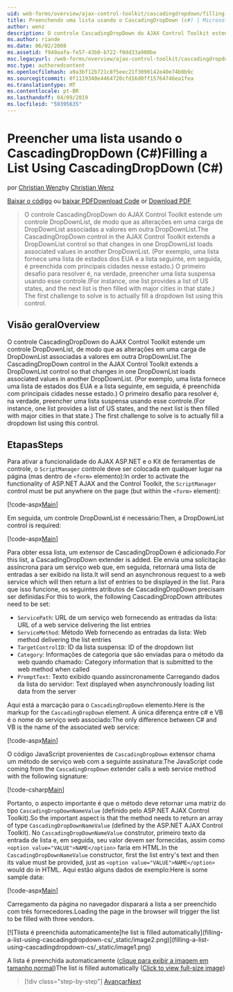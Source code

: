 ```yaml
---
uid: web-forms/overview/ajax-control-toolkit/cascadingdropdown/filling-a-list-using-cascadingdropdown-cs
title: Preenchendo uma lista usando o CascadingDropDown (c#) | Microsoft Docs
author: wenz
description: O controle CascadingDropDown do AJAX Control Toolkit estende um controle DropDownList, de modo que as alterações em uma carga de DropDownList associado valores em anoth...
ms.author: riande
ms.date: 06/02/2008
ms.assetid: f949aafa-fe57-43b0-b722-f0dd33a900be
msc.legacyurl: /web-forms/overview/ajax-control-toolkit/cascadingdropdown/filling-a-list-using-cascadingdropdown-cs
msc.type: authoredcontent
ms.openlocfilehash: a9a3bf12b721c8f5eec21f3090142e40e74b0b9c
ms.sourcegitcommit: 0f1119340e4464720cfd16d0ff15764746ea1fea
ms.translationtype: MT
ms.contentlocale: pt-BR
ms.lasthandoff: 04/09/2019
ms.locfileid: "59395635"
---
```

# <a name="filling-a-list-using-cascadingdropdown-c"></a><span data-ttu-id="9099c-103">Preencher uma lista usando o CascadingDropDown (C#)</span><span class="sxs-lookup"><span data-stu-id="9099c-103">Filling a List Using CascadingDropDown (C#)</span></span>

<span data-ttu-id="9099c-104">por [Christian Wenz](https://github.com/wenz)</span><span class="sxs-lookup"><span data-stu-id="9099c-104">by [Christian Wenz](https://github.com/wenz)</span></span>

<span data-ttu-id="9099c-105">[Baixar o código](http://download.microsoft.com/download/9/0/7/907760b1-2c60-4f81-aeb6-ca416a573b0d/cascadingdropdown0.cs.zip) ou [baixar PDF](http://download.microsoft.com/download/2/d/c/2dc10e34-6983-41d4-9c08-f78f5387d32b/cascadingdropdown0CS.pdf)</span><span class="sxs-lookup"><span data-stu-id="9099c-105">[Download Code](http://download.microsoft.com/download/9/0/7/907760b1-2c60-4f81-aeb6-ca416a573b0d/cascadingdropdown0.cs.zip) or [Download PDF](http://download.microsoft.com/download/2/d/c/2dc10e34-6983-41d4-9c08-f78f5387d32b/cascadingdropdown0CS.pdf)</span></span>

> <span data-ttu-id="9099c-106">O controle CascadingDropDown do AJAX Control Toolkit estende um controle DropDownList, de modo que as alterações em uma carga de DropDownList associadas a valores em outra DropDownList.</span><span class="sxs-lookup"><span data-stu-id="9099c-106">The CascadingDropDown control in the AJAX Control Toolkit extends a DropDownList control so that changes in one DropDownList loads associated values in another DropDownList.</span></span> <span data-ttu-id="9099c-107">(Por exemplo, uma lista fornece uma lista de estados dos EUA e a lista seguinte, em seguida, é preenchida com principais cidades nesse estado.) O primeiro desafio para resolver é, na verdade, preencher uma lista suspensa usando esse controle.</span><span class="sxs-lookup"><span data-stu-id="9099c-107">(For instance, one list provides a list of US states, and the next list is then filled with major cities in that state.) The first challenge to solve is to actually fill a dropdown list using this control.</span></span>


## <a name="overview"></a><span data-ttu-id="9099c-108">Visão geral</span><span class="sxs-lookup"><span data-stu-id="9099c-108">Overview</span></span>

<span data-ttu-id="9099c-109">O controle CascadingDropDown do AJAX Control Toolkit estende um controle DropDownList, de modo que as alterações em uma carga de DropDownList associadas a valores em outra DropDownList.</span><span class="sxs-lookup"><span data-stu-id="9099c-109">The CascadingDropDown control in the AJAX Control Toolkit extends a DropDownList control so that changes in one DropDownList loads associated values in another DropDownList.</span></span> <span data-ttu-id="9099c-110">(Por exemplo, uma lista fornece uma lista de estados dos EUA e a lista seguinte, em seguida, é preenchida com principais cidades nesse estado.) O primeiro desafio para resolver é, na verdade, preencher uma lista suspensa usando esse controle.</span><span class="sxs-lookup"><span data-stu-id="9099c-110">(For instance, one list provides a list of US states, and the next list is then filled with major cities in that state.) The first challenge to solve is to actually fill a dropdown list using this control.</span></span>

## <a name="steps"></a><span data-ttu-id="9099c-111">Etapas</span><span class="sxs-lookup"><span data-stu-id="9099c-111">Steps</span></span>

<span data-ttu-id="9099c-112">Para ativar a funcionalidade do AJAX ASP.NET e o Kit de ferramentas de controle, o `ScriptManager` controle deve ser colocada em qualquer lugar na página (mas dentro de `<form>` elemento):</span><span class="sxs-lookup"><span data-stu-id="9099c-112">In order to activate the functionality of ASP.NET AJAX and the Control Toolkit, the `ScriptManager` control must be put anywhere on the page (but within the `<form>` element):</span></span>

[!code-aspx[Main](filling-a-list-using-cascadingdropdown-cs/samples/sample1.aspx)]

<span data-ttu-id="9099c-113">Em seguida, um controle DropDownList é necessário:</span><span class="sxs-lookup"><span data-stu-id="9099c-113">Then, a DropDownList control is required:</span></span>

[!code-aspx[Main](filling-a-list-using-cascadingdropdown-cs/samples/sample2.aspx)]

<span data-ttu-id="9099c-114">Para obter essa lista, um extensor de CascadingDropDown é adicionado.</span><span class="sxs-lookup"><span data-stu-id="9099c-114">For this list, a CascadingDropDown extender is added.</span></span> <span data-ttu-id="9099c-115">Ele envia uma solicitação assíncrona para um serviço web que, em seguida, retornará uma lista de entradas a ser exibido na lista.</span><span class="sxs-lookup"><span data-stu-id="9099c-115">It will send an asynchronous request to a web service which will then return a list of entries to be displayed in the list.</span></span> <span data-ttu-id="9099c-116">Para que isso funcione, os seguintes atributos de CascadingDropDown precisam ser definidas:</span><span class="sxs-lookup"><span data-stu-id="9099c-116">For this to work, the following CascadingDropDown attributes need to be set:</span></span>

- `ServicePath`<span data-ttu-id="9099c-117">: URL de um serviço web fornecendo as entradas da lista</span><span class="sxs-lookup"><span data-stu-id="9099c-117">: URL of a web service delivering the list entries</span></span>
- `ServiceMethod`<span data-ttu-id="9099c-118">: Método Web fornecendo as entradas da lista</span><span class="sxs-lookup"><span data-stu-id="9099c-118">: Web method delivering the list entries</span></span>
- `TargetControlID`<span data-ttu-id="9099c-119">: ID da lista suspensa</span><span class="sxs-lookup"><span data-stu-id="9099c-119">: ID of the dropdown list</span></span>
- `Category`<span data-ttu-id="9099c-120">: Informações de categoria que são enviadas para o método da web quando chamado</span><span class="sxs-lookup"><span data-stu-id="9099c-120">: Category information that is submitted to the web method when called</span></span>
- `PromptText`<span data-ttu-id="9099c-121">: Texto exibido quando assincronamente Carregando dados da lista do servidor</span><span class="sxs-lookup"><span data-stu-id="9099c-121">: Text displayed when asynchronously loading list data from the server</span></span>

<span data-ttu-id="9099c-122">Aqui está a marcação para o `CascadingDropDown` elemento.</span><span class="sxs-lookup"><span data-stu-id="9099c-122">Here is the markup for the `CascadingDropDown` element.</span></span> <span data-ttu-id="9099c-123">A única diferença entre c# e VB é o nome do serviço web associado:</span><span class="sxs-lookup"><span data-stu-id="9099c-123">The only difference between C# and VB is the name of the associated web service:</span></span>

[!code-aspx[Main](filling-a-list-using-cascadingdropdown-cs/samples/sample3.aspx)]

<span data-ttu-id="9099c-124">O código JavaScript provenientes de `CascadingDropDown` extensor chama um método de serviço web com a seguinte assinatura:</span><span class="sxs-lookup"><span data-stu-id="9099c-124">The JavaScript code coming from the `CascadingDropDown` extender calls a web service method with the following signature:</span></span>

[!code-csharp[Main](filling-a-list-using-cascadingdropdown-cs/samples/sample4.cs)]

<span data-ttu-id="9099c-125">Portanto, o aspecto importante é que o método deve retornar uma matriz do tipo `CascadingDropDownNameValue` (definido pelo ASP.NET AJAX Control Toolkit).</span><span class="sxs-lookup"><span data-stu-id="9099c-125">So the important aspect is that the method needs to return an array of type `CascadingDropDownNameValue` (defined by the ASP.NET AJAX Control Toolkit).</span></span> <span data-ttu-id="9099c-126">No `CascadingDropDownNameValue` construtor, primeiro texto da entrada de lista e, em seguida, seu valor devem ser fornecidas, assim como `<option value="VALUE">NAME</option>` faria em HTML.</span><span class="sxs-lookup"><span data-stu-id="9099c-126">In the `CascadingDropDownNameValue` constructor, first the list entry's text and then its value must be provided, just as `<option value="VALUE">NAME</option>` would do in HTML.</span></span> <span data-ttu-id="9099c-127">Aqui estão alguns dados de exemplo:</span><span class="sxs-lookup"><span data-stu-id="9099c-127">Here is some sample data:</span></span>

[!code-aspx[Main](filling-a-list-using-cascadingdropdown-cs/samples/sample5.aspx)]

<span data-ttu-id="9099c-128">Carregamento da página no navegador disparará a lista a ser preenchido com três fornecedores.</span><span class="sxs-lookup"><span data-stu-id="9099c-128">Loading the page in the browser will trigger the list to be filled with three vendors.</span></span>


[![T<span data-ttu-id="9099c-129">lista é preenchida automaticamente]</span><span class="sxs-lookup"><span data-stu-id="9099c-129">he list is filled automatically]</span></span>(filling-a-list-using-cascadingdropdown-cs/_static/image2.png)](filling-a-list-using-cascadingdropdown-cs/_static/image1.png)

<span data-ttu-id="9099c-130">A lista é preenchida automaticamente ([clique para exibir a imagem em tamanho normal](filling-a-list-using-cascadingdropdown-cs/_static/image3.png))</span><span class="sxs-lookup"><span data-stu-id="9099c-130">The list is filled automatically ([Click to view full-size image](filling-a-list-using-cascadingdropdown-cs/_static/image3.png))</span></span>

> [!div class="step-by-step"]
> [<span data-ttu-id="9099c-131">Avançar</span><span class="sxs-lookup"><span data-stu-id="9099c-131">Next</span></span>](using-cascadingdropdown-with-a-database-cs.md)
